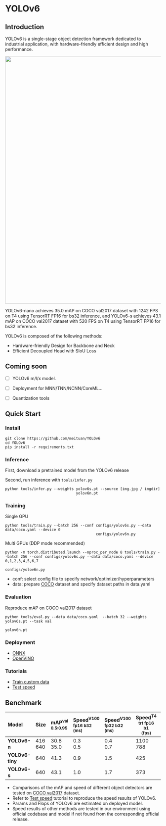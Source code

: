 # YOLOv6

## Introduction

YOLOv6 is a single-stage object detection framework dedicated to industrial application, with hardware-friendly efficient design and high performance.

<img src="assets/picture.png" width="800">

YOLOv6-nano achieves 35.0 mAP on COCO val2017 dataset with 1242 FPS on T4 using TensorRT FP16 for bs32 inference, and YOLOv6-s achieves 43.1 mAP on COCO val2017 dataset with 520 FPS on T4 using TensorRT FP16 for bs32 inference.

YOLOv6 is composed of the following methods:

- Hardware-friendly Design for Backbone and Neck
- Efficient Decoupled Head with SIoU Loss


## Coming soon

- [ ] YOLOv6 m/l/x model.
- [ ] Deployment for MNN/TNN/NCNN/CoreML...
- [ ] Quantization tools


## Quick Start

### Install

```shell
git clone https://github.com/meituan/YOLOv6
cd YOLOv6
pip install -r requirements.txt
```

### Inference

First, download a pretrained model from the YOLOv6 release

Second, run inference with `tools/infer.py`

```shell
python tools/infer.py --weights yolov6s.pt --source [img.jpg / imgdir]
                                yolov6n.pt
```

### Training

Single GPU

```shell
python tools/train.py --batch 256 --conf configs/yolov6s.py --data data/coco.yaml --device 0
                                         configs/yolov6n.py
```

Multi GPUs (DDP mode recommended)

```shell
python -m torch.distributed.launch --nproc_per_node 8 tools/train.py --batch 256 --conf configs/yolov6s.py --data data/coco.yaml --device 0,1,2,3,4,5,6,7
                                                                                        configs/yolov6n.py
```

- conf: select config file to specify network/optimizer/hyperparameters
- data: prepare [COCO](http://cocodataset.org) dataset and specify dataset paths in data.yaml


### Evaluation

Reproduce mAP on COCO val2017 dataset

```shell
python tools/eval.py --data data/coco.yaml  --batch 32 --weights yolov6s.pt --task val
                                                                 yolov6n.pt
```


### Deployment

*  [ONNX](./deploy/ONNX)
*  [OpenVINO](./deploy/OpenVINO)

### Tutorials

*  [Train custom data](./docs/Train_custom_data.md)
*  [Test speed](./docs/Test_speed.md)



## Benchmark


| Model           | Size        | mAP<sup>val<br/>0.5:0.95 | Speed<sup>V100<br/>fp16 b32 <br/>(ms) | Speed<sup>V100<br/>fp32 b32 <br/>(ms) | Speed<sup>T4<br/>trt fp16 b1 <br/>(fps) | Speed<sup>T4<br/>trt fp16 b32 <br/>(fps) | Params<br/><sup> (M) | Flops<br/><sup> (G) |
| :-------------- | ----------- | :----------------------- | :------------------------------------ | :------------------------------------ | ---------------------------------------- | ----------------------------------------- | --------------- | -------------- |
| **YOLOv6-n**    | 416<br/>640 | 30.8<br/>35.0            | 0.3<br/>0.5                           | 0.4<br/>0.7                           | 1100<br/>788                             | 2716<br/>1242                             | 4.3<br/>4.3     | 4.7<br/>11.1   |
| **YOLOv6-tiny** | 640         | 41.3                     | 0.9                                   | 1.5                                   | 425                                      | 602                                       | 15.0            | 36.7           |
| **YOLOv6-s**    | 640         | 43.1                     | 1.0                                   | 1.7                                   | 373                                      | 520                                       | 17.2            | 44.2           |


- Comparisons of the mAP and speed of different object detectors are tested on [COCO val2017](https://cocodataset.org/#download) dataset.
- Refer to [Test speed](./docs/Test_speed.md) tutorial to reproduce the speed results of YOLOv6.
- Params and Flops of YOLOv6 are estimated on deployed model.
- Speed results of other methods are tested in our environment using official codebase and model if not found from the corresponding official release.
